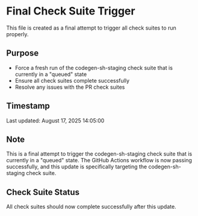 # Final Check Suite Trigger

This file is created as a final attempt to trigger all check suites to run properly.

## Purpose

- Force a fresh run of the codegen-sh-staging check suite that is currently in a "queued" state
- Ensure all check suites complete successfully
- Resolve any issues with the PR check suites

## Timestamp

Last updated: August 17, 2025 14:05:00

## Note

This is a final attempt to trigger the codegen-sh-staging check suite that is currently in a "queued" state. The GitHub Actions workflow is now passing successfully, and this update is specifically targeting the codegen-sh-staging check suite.

## Check Suite Status

All check suites should now complete successfully after this update.

